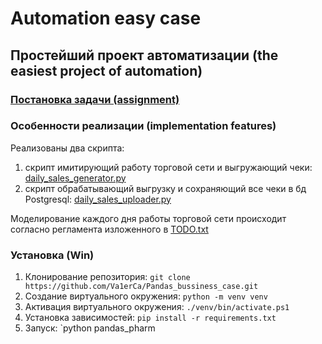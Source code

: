 # Automation easy case
## Простейший проект автоматизации (the easiest project of automation)

### [Постановка задачи (assignment)](main_task.md)

### Особенности реализации (implementation features)
Реализованы два скрипта:
1. скрипт имитирующий работу торговой сети и выгружающий чеки: [daily_sales_generator.py](daily_sales_generator.py) 
2. скрипт обрабатывающий выгрузку и сохраняющий все чеки в бд Postgresql: [daily_sales_uploader.py](daily_sales_uploader.py)  

Моделирование каждого дня работы торговой сети происходит согласно регламента изложенного 
в [TODO.txt](todo.txt) 

### Установка (Win)
1. Клонирование репозитория: `git clone https://github.com/Va1erCa/Pandas_bussiness_case.git`
2. Создание виртуального окружения: `python -m venv venv`
3. Активация виртуального окружения: `./venv/bin/activate.ps1`
4. Установка зависимостей: `pip install -r requirements.txt`
5. Запуск: `python pandas_pharm